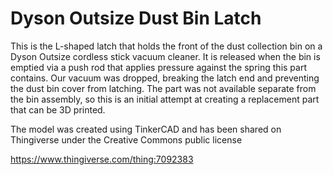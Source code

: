 # Dyson Outsize Dust Bin Latch

This is the L-shaped latch that holds the front of the dust collection bin on a Dyson Outsize cordless stick vacuum cleaner.  It is released when the bin is emptied via a push rod that applies pressure against the spring this part contains.  Our vacuum was dropped, breaking the latch end and preventing the dust bin cover from latching.  The part was not available separate from the bin assembly, so this is an initial attempt at creating a replacement part that can be 3D printed.

The model was created using TinkerCAD and has been shared on Thingiverse under the Creative Commons public license

https://www.thingiverse.com/thing:7092383
